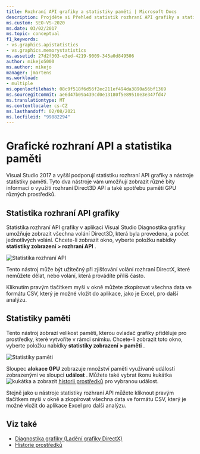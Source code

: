 ```yaml
---
title: Rozhraní API grafiky a statistiky paměti | Microsoft Docs
description: Projděte si Přehled statistik rozhraní API grafiky a statistiky paměti, které zobrazují informace o využití rozhraní Direct3D API a spotřebě paměti GPU u různých prostředků.
ms.custom: SEO-VS-2020
ms.date: 03/02/2017
ms.topic: conceptual
f1_keywords:
- vs.graphics.apistatistics
- vs.graphics.memorystatistics
ms.assetid: 27d2f303-e3ed-4219-9009-345a0d849506
author: mikejo5000
ms.author: mikejo
manager: jmartens
ms.workload:
- multiple
ms.openlocfilehash: 08c9f518f6d56f2ec211ef494da3890a56bf1369
ms.sourcegitcommit: ae6d47b09a439cd0e13180f5e89510e3e347fd47
ms.translationtype: MT
ms.contentlocale: cs-CZ
ms.lasthandoff: 02/08/2021
ms.locfileid: "99882294"
---
```

# <a name="graphics-api-and-memory-statistics"></a>Grafické rozhraní API a statistika paměti
<!-- VERSIONLESS -->
Visual Studio 2017 a vyšší podporují statistiku rozhraní API grafiky a nástroje statistiky paměti.  Tyto dva nástroje vám umožňují zobrazit různé bity informací o využití rozhraní Direct3D API a také spotřebu paměti GPU různých prostředků.

## <a name="graphics-api-statistics"></a>Statistika rozhraní API grafiky
Statistika rozhraní API grafiky v aplikaci Visual Studio Diagnostika grafiky umožňuje zobrazit všechna volání Direct3D, která byla provedena, a počet jednotlivých volání.  Chcete-li zobrazit okno, vyberte položku nabídky **statistiky zobrazení > rozhraní API** .

![Statistika rozhraní API](media/gfx_diag_api_statistics.png)

Tento nástroj může být užitečný při zjišťování volání rozhraní DirectX, které nemůžete dělat, nebo volání, která provádíte příliš často.

Kliknutím pravým tlačítkem myši v okně můžete zkopírovat všechna data ve formátu CSV, který je možné vložit do aplikace, jako je Excel, pro další analýzu.

## <a name="memory-statistics"></a>Statistiky paměti
Tento nástroj zobrazí velikost paměti, kterou ovladač grafiky přiděluje pro prostředky, které vytvoříte v rámci snímku.  Chcete-li zobrazit toto okno, vyberte položku nabídky **statistiky zobrazení > paměti** .

![Statistiky paměti](media/gfx_diag_memory_statistics.png)

Sloupec **alokace GPU** zobrazuje množství paměti využívané událostí zobrazenými ve sloupci **událost** .  Můžete také vybrat ikonu kukátka ![ kukátka ](media/gfx_watch.png) a zobrazit [historii prostředků](graphics-event-list.md#resource-history) pro vybranou událost.

Stejně jako u nástroje statistiky rozhraní API můžete kliknout pravým tlačítkem myši v okně a zkopírovat všechna data ve formátu CSV, který je možné vložit do aplikace Excel pro další analýzu.

## <a name="see-also"></a>Viz také
- [Diagnostika grafiky (Ladění grafiky DirectX)](visual-studio-graphics-diagnostics.md)
- [Historie prostředků](graphics-event-list.md#resource-history)
<!-- /VERSIONLESS -->